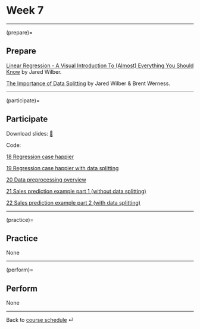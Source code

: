 # Week 7


---

(prepare)=
## Prepare


[Linear Regression - A Visual Introduction To (Almost) Everything You Should Know](https://mlu-explain.github.io/linear-regression/) by Jared Wilber.


[The Importance of Data Splitting](https://mlu-explain.github.io/train-test-validation/) by Jared Wilber & Brent Werness.

---

(participate)=
## Participate


Download slides: [📑](https://drive.google.com/file/d/1-cGm0I8N0sVjoLRFJrz-4t15PlR_Qy_4/view?usp=sharing)


Code: 

[18 Regression case happier](../code/18-ds-happy-scikit.ipynb)  

[19 Regression case happier with data splitting](../code/19-ds-happy-scikit-splitting.ipynb)  


[20 Data preprocessing overview](../code/20-data.md)  


[21 Sales prediction example part 1 (without data splitting)](../code/21-sales.ipynb)  


[22 Sales prediction example part 2 (with data splitting)](../code/22-sales.ipynb)


---

(practice)=
## Practice

None



---

(perform)=
## Perform

None


---

Back to [course schedule](../docs/course-schedule.md) ⏎
